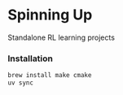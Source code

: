 # Spinning Up

Standalone RL learning projects

### Installation

```bash
brew install make cmake
uv sync
```
